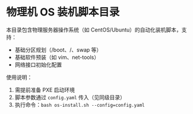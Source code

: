 # 物理机 OS 装机脚本目录

本目录包含物理服务器操作系统（如 CentOS/Ubuntu）的自动化装机脚本，支持：
- 基础分区规划（/boot、/、swap 等）
- 基础软件预装（如 vim、net-tools）
- 网络接口初始化配置

使用说明：
1. 需提前准备 PXE 启动环境
2. 脚本参数通过 `config.yaml` 传入（见同级目录）
3. 执行命令：`bash os-install.sh --config=config.yaml`